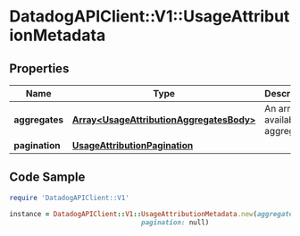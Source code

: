# DatadogAPIClient::V1::UsageAttributionMetadata

## Properties

Name | Type | Description | Notes
------------ | ------------- | ------------- | -------------
**aggregates** | [**Array&lt;UsageAttributionAggregatesBody&gt;**](UsageAttributionAggregatesBody.md) | An array of available aggregates. | [optional] 
**pagination** | [**UsageAttributionPagination**](UsageAttributionPagination.md) |  | [optional] 

## Code Sample

```ruby
require 'DatadogAPIClient::V1'

instance = DatadogAPIClient::V1::UsageAttributionMetadata.new(aggregates: null,
                                 pagination: null)
```


